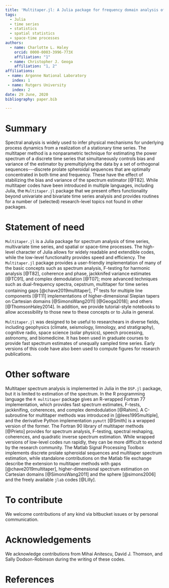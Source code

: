 ```yaml
---
title: 'Multitaper.jl: A Julia package for frequency domain analysis of time series'
tags:
  - Julia
  - time series
  - statistics
  - spatial statistics
  - space-time processes
authors:
  - name: Charlotte L. Haley
    orcid: 0000-0003-3996-773X
    affiliation: "1" 
  - name: Christopher J. Geoga
    affiliation: "1, 2"
affiliations:
 - name: Argonne National Laboratory
   index: 1
 - name: Rutgers University
   index: 2
date: 29 June, 2020
bibliography: paper.bib

---
```


# Summary

Spectral analysis is widely used to infer physical mechanisms for underlying
process dynamics from a realization of a stationary time series. The multitaper
method is a nonparametric technique for estimating the power spectrum of a discrete
time series that simultaneously controls bias and variance of the estimator by
premultiplying the data by a set of orthogonal sequences---discrete prolate
spheroidal sequences that are optimally concentrated in both time and frequency.
These have the effect of stabilizing the bias and variance of the spectrum estimator
[@T82]. While multitaper codes have been introduced in multiple languages, including
Julia, the `Multitaper.jl` package that we present offers functionality beyond
univariate and bivariate time series analysis and provides routines for a number of
(selected) research-level topics not found in other packages.

# Statement of need

`Multitaper.jl` is a Julia package for spectrum analysis of time series,
multivariate time series, and spatial or space-time processes. The high-level
character of Julia allows for widely readable and extendible codes, while the
low-level functionality provides speed and efficiency. The `Multitaper.jl` package
provides a user-friendly implementation of many of the basic concepts such as
spectrum analysis, F-testing for harmonic analysis [@T82], coherence and phase,
jackknifed variance estimates [@TC91], and complex demodulation [@T07]; more advanced
techniques such as dual-frequency spectra, cepstrum, multitaper for time series
containing gaps [@chave2019multitaper], $T^2$ tests for multiple line components
[@T11] implementations of higher-dimensional Slepian tapers on Cartesian domains
[@SimonsWang2011] [@Geoga2018]; and others [@ThomsonHaley2014]. In addition, we
provide tutorial-style notebooks to allow accessibility to those new to these
concepts or to Julia in general.

`Multitaper.jl` was designed to be useful to researchears in diverse fields,
including geophysics (climate, seismology, limnology, and stratigraphy), cognitive
radio, space science (solar physics), speech processing, astronomy, and biomedicine.
It has been used in graduate courses to provide fast spectrum estimates of unequally
sampled time series. Early versions of this code have also been used to compute
figures for research publications.

# Other software

Multitaper spectrum analysis is implemented in Julia in the `DSP.jl` package, but
it is limited to estimation of the spectrum. In the R programming language the `R
multitaper` package gives an R-wrapped Fortran 77 implementation, which provides
fast spectrum estimates, F-tests, jackknifing, coherences, and complex demdodulation
[@Rahim]. A C-subroutine for multitaper methods was introduced in
[@lees1995multiple], and the derivative Python implementation `pymutt` [@Smith] is
a wrapped version of the former.  The Fortran 90 library of multitaper methods
[@Prieto] provides for spectrum analysis, F-testing, spectral reshaping, coherences,
and quadratic inverse spectrum estimation. While wrapped versions of low-level codes
run rapidly, they can be more difficult to extend by the research community. The
Matlab Signal Processing Toolbox implements discrete prolate spheroidal sequences and
multitaper spectrum estimation, while standalone contributions on the Matlab file exchange
describe the extension to multitaper methods with gaps [@chave2019multitaper],
higher-dimensional spectrum estimation on Cartesian domains [@SimonsWang2011] and the
sphere [@simons2006] and the freely available `jlab` codes [@Lilly].

# To contribute

We welcome contributions of any kind via bitbucket issues or by personal
communication. 

# Acknowledgements
We acknowledge contributions from Mihai Anitescu, David J. Thomson, and
Sally Dodson-Robinson during the writing of these codes.

# References
